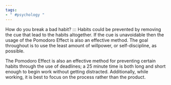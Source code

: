 ```yaml
---
tags:
- " #psychology "
---
```


How do you break a bad habit? ::: Habits could be prevented by removing the cue that lead to the habits altogether. If the cue is unavoidable then the usage of the Pomodoro Effect is also an effective method. The goal throughout is to use the least amount of willpower, or self-discipline, as possible. <!--SR:!2025-06-19,810,310-->

The Pomodoro Effect is also an effective method for preventing certain habits through the use of deadlines; a 25 minute time is both long and short enough to begin work without getting distracted. Additionally, while working, it is best to focus on the process rather than the product. <!--SR:!2024-11-23,438,329-->